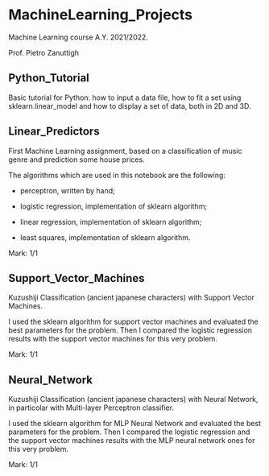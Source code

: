 # MachineLearning_Projects
Machine Learning course A.Y. 2021/2022.

Prof. Pietro Zanuttigh

## Python_Tutorial
Basic tutorial for Python: how to input a data file, how to fit a set using sklearn.linear_model and how to display a set of data, both in 2D and 3D.

## Linear_Predictors
First Machine Learning assignment, based on a classification of music genre and prediction some house prices.

The algorithms which are used in this notebook are the following:

- perceptron, written by hand;

- logistic regression, implementation of sklearn algorithm;

- linear regression, implementation of sklearn algorithm;

- least squares, implementation of sklearn algorithm.


Mark: 1/1

## Support_Vector_Machines
Kuzushiji Classification (ancient japanese characters) with Support Vector Machines.

I used the sklearn algorithm for support vector machines and evaluated the best parameters for the problem.
Then I compared the logistic regression results with the support vector machines for this very problem.


Mark: 1/1

## Neural_Network
Kuzushiji Classification (ancient japanese characters) with Neural Network, in particolar with Multi-layer Perceptron classifier.

I used the sklearn algorithm for MLP Neural Network and evaluated the best parameters for the problem.
Then I compared the logistic regression and the support vector machines results with the MLP neural network ones for this very problem.


Mark: 1/1
